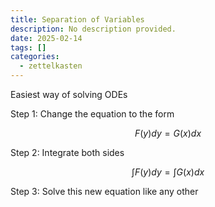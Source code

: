 ```yaml
---
title: Separation of Variables
description: No description provided.
date: 2025-02-14
tags: []
categories:
  - zettelkasten
---
```


Easiest way of solving ODEs

Step 1: Change the equation to the form

$$F(y)dy = G(x)dx$$

Step 2: Integrate both sides

$$\int F(y)dy = \int G(x)dx$$

Step 3: Solve this new equation like any other
